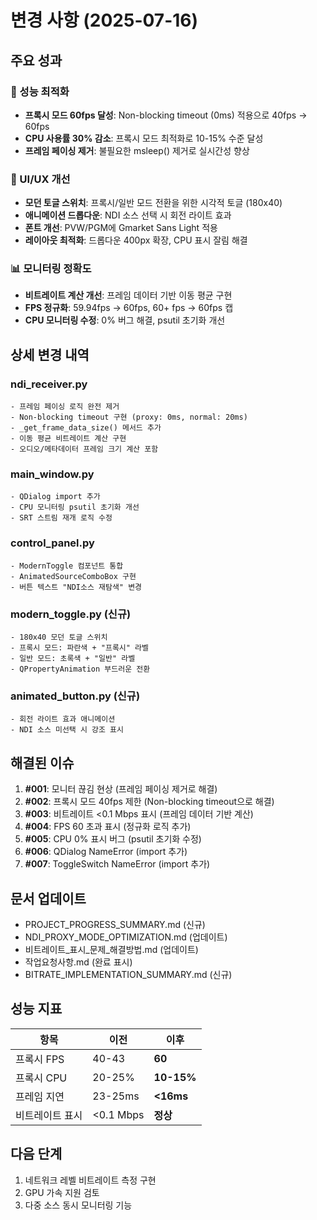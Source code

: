 # 변경 사항 (2025-07-16)

## 주요 성과

### 🚀 성능 최적화
- **프록시 모드 60fps 달성**: Non-blocking timeout (0ms) 적용으로 40fps → 60fps
- **CPU 사용률 30% 감소**: 프록시 모드 최적화로 10-15% 수준 달성
- **프레임 페이싱 제거**: 불필요한 msleep() 제거로 실시간성 향상

### 🎨 UI/UX 개선
- **모던 토글 스위치**: 프록시/일반 모드 전환을 위한 시각적 토글 (180x40)
- **애니메이션 드롭다운**: NDI 소스 선택 시 회전 라이트 효과
- **폰트 개선**: PVW/PGM에 Gmarket Sans Light 적용
- **레이아웃 최적화**: 드롭다운 400px 확장, CPU 표시 잘림 해결

### 📊 모니터링 정확도
- **비트레이트 계산 개선**: 프레임 데이터 기반 이동 평균 구현
- **FPS 정규화**: 59.94fps → 60fps, 60+ fps → 60fps 캡
- **CPU 모니터링 수정**: 0% 버그 해결, psutil 초기화 개선

## 상세 변경 내역

### ndi_receiver.py
```
- 프레임 페이싱 로직 완전 제거
- Non-blocking timeout 구현 (proxy: 0ms, normal: 20ms)
- _get_frame_data_size() 메서드 추가
- 이동 평균 비트레이트 계산 구현
- 오디오/메타데이터 프레임 크기 계산 포함
```

### main_window.py
```
- QDialog import 추가
- CPU 모니터링 psutil 초기화 개선
- SRT 스트림 재개 로직 수정
```

### control_panel.py
```
- ModernToggle 컴포넌트 통합
- AnimatedSourceComboBox 구현
- 버튼 텍스트 "NDI소스 재탐색" 변경
```

### modern_toggle.py (신규)
```
- 180x40 모던 토글 스위치
- 프록시 모드: 파란색 + "프록시" 라벨
- 일반 모드: 초록색 + "일반" 라벨
- QPropertyAnimation 부드러운 전환
```

### animated_button.py (신규)
```
- 회전 라이트 효과 애니메이션
- NDI 소스 미선택 시 강조 표시
```

## 해결된 이슈

1. **#001**: 모니터 끊김 현상 (프레임 페이싱 제거로 해결)
2. **#002**: 프록시 모드 40fps 제한 (Non-blocking timeout으로 해결)
3. **#003**: 비트레이트 <0.1 Mbps 표시 (프레임 데이터 기반 계산)
4. **#004**: FPS 60 초과 표시 (정규화 로직 추가)
5. **#005**: CPU 0% 표시 버그 (psutil 초기화 수정)
6. **#006**: QDialog NameError (import 추가)
7. **#007**: ToggleSwitch NameError (import 추가)

## 문서 업데이트

- PROJECT_PROGRESS_SUMMARY.md (신규)
- NDI_PROXY_MODE_OPTIMIZATION.md (업데이트)
- 비트레이트_표시_문제_해결방법.md (업데이트)
- 작업요청사항.md (완료 표시)
- BITRATE_IMPLEMENTATION_SUMMARY.md (신규)

## 성능 지표

| 항목 | 이전 | 이후 |
|------|------|------|
| 프록시 FPS | 40-43 | **60** |
| 프록시 CPU | 20-25% | **10-15%** |
| 프레임 지연 | 23-25ms | **<16ms** |
| 비트레이트 표시 | <0.1 Mbps | **정상** |

## 다음 단계

1. 네트워크 레벨 비트레이트 측정 구현
2. GPU 가속 지원 검토
3. 다중 소스 동시 모니터링 기능